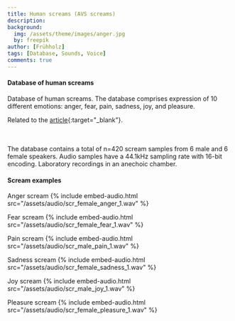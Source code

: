 ```yaml
---
title: Human screams (AVS screams)
description:
background:
  img: /assets/theme/images/anger.jpg
  by: freepik
author: [Frühholz]
tags: [Database, Sounds, Voice]
comments: true
---
```


#### Database of human screams

Database of human screams. The database comprises expression of 10 different emotions: anger, fear, pain, sadness,  joy, and pleasure.

Related to the
[article](https://doi.org/10.1371/journal.pbio.3000751){:target="_blank"}.

<br />
<br />
The database contains a total of n=420 scream samples from 6 male and 6 female speakers.
Audio samples have a 44.1kHz
sampling rate with 16-bit encoding.
Laboratory recordings in an anechoic chamber.
<br>

#### Scream examples

Anger scream
{% include embed-audio.html src="/assets/audio/scr_female_anger_1.wav" %}

Fear scream
{% include embed-audio.html src="/assets/audio/scr_female_fear_1.wav" %}

Pain scream
{% include embed-audio.html src="/assets/audio/scr_male_pain_1.wav" %}

Sadness scream
{% include embed-audio.html src="/assets/audio/scr_female_sadness_1.wav" %}

Joy scream
{% include embed-audio.html src="/assets/audio/scr_male_joy_1.wav" %}

Pleasure scream
{% include embed-audio.html src="/assets/audio/scr_female_pleasure_1.wav" %}
